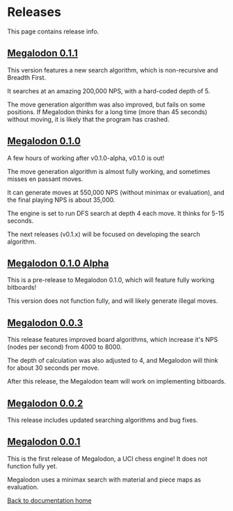 # Releases

This page contains release info.

## [Megalodon 0.1.1][v0.1.1]

This version features a new search algorithm, which is non-recursive and Breadth First.

It searches at an amazing 200,000 NPS, with a hard-coded depth of 5.

The move generation algorithm was also improved, but fails on some positions.
If Megalodon thinks for a long time (more than 45 seconds) without moving, it is likely that the
program has crashed.

## [Megalodon 0.1.0][v0.1.0]

A few hours of working after v0.1.0-alpha, v0.1.0 is out!

The move generation algorithm is almost fully working, and sometimes misses en passant moves.

It can generate moves at 550,000 NPS (without minimax or evaluation),
and the final playing NPS is about 35,000.

The engine is set to run DFS search at depth 4 each move. It thinks for 5-15 seconds.

The next releases (v0.1.x) will be focused on developing the search algorithm.

## [Megalodon 0.1.0 Alpha][v0.1.0-alpha]

This is a pre-release to Megalodon 0.1.0, which will feature fully working bitboards!

This version does not function fully, and will likely generate illegal moves.

## [Megalodon 0.0.3][v0.0.3]

This release features improved board algorithms, which increase it's NPS (nodes per second) from 4000 to 8000.

The depth of calculation was also adjusted to 4, and Megalodon will think for about 30 seconds per move.

After this release, the Megalodon team will work on implementing bitboards.

## [Megalodon 0.0.2][v0.0.2]

This release includes updated searching algorithms and bug fixes.

## [Megalodon 0.0.1][v0.0.1]

This is the first release of Megalodon, a UCI chess engine! It does not function fully yet.

Megalodon uses a minimax search with material and piece maps as evaluation.

[Back to documentation home][home]

[home]: https://huangpatrick16777216.github.io/megalodon/
[v0.1.1]: https://github.com/HuangPatrick16777216/megalodon/releases/tag/v0.1.1
[v0.1.0]: https://github.com/HuangPatrick16777216/megalodon/releases/tag/v0.1.0
[v0.1.0-alpha]: https://github.com/HuangPatrick16777216/megalodon/releases/tag/v0.1.0-alpha
[v0.0.3]: https://github.com/HuangPatrick16777216/megalodon/releases/tag/v0.0.3
[v0.0.2]: https://github.com/HuangPatrick16777216/megalodon/releases/tag/v0.0.2
[v0.0.1]: https://github.com/HuangPatrick16777216/megalodon/releases/tag/v0.0.1
